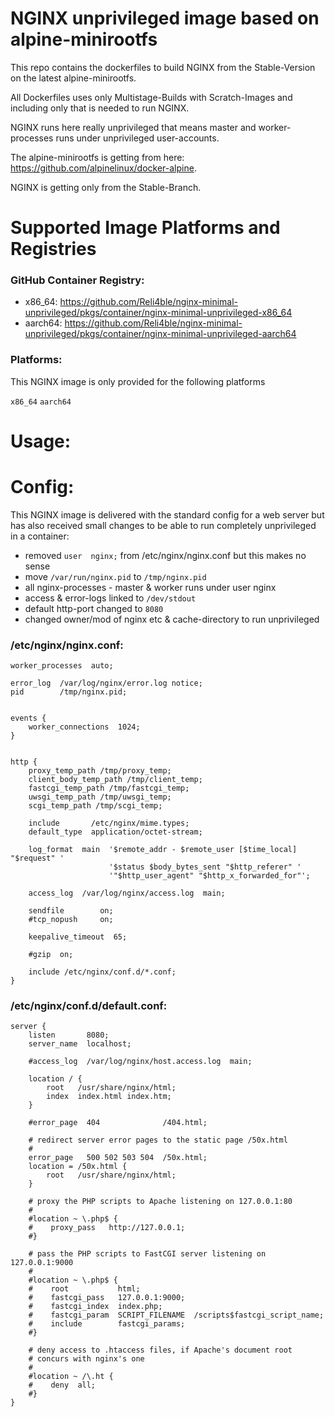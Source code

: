 # NGINX unprivileged image based on alpine-minirootfs

This repo contains the dockerfiles to build NGINX from the Stable-Version on the latest alpine-minirootfs.

All Dockerfiles uses only Multistage-Builds with Scratch-Images and including only that is needed to run NGINX.

NGINX runs here really unprivileged that means master and worker-processes runs under unprivileged user-accounts.


The alpine-minirootfs is getting from here: https://github.com/alpinelinux/docker-alpine.

NGINX is getting only from the Stable-Branch.


# Supported Image Platforms and Registries

### GitHub Container Registry:

- x86_64: https://github.com/Reli4ble/nginx-minimal-unprivileged/pkgs/container/nginx-minimal-unprivileged-x86_64
- aarch64: https://github.com/Reli4ble/nginx-minimal-unprivileged/pkgs/container/nginx-minimal-unprivileged-aarch64

### Platforms:

This NGINX image is only provided for the following platforms

`x86_64`  `aarch64`

# Usage:


# Config:

This NGINX image is delivered with the standard config for a web server but has also received small changes to be able to run completely unprivileged in a container:

- removed `user  nginx;` from /etc/nginx/nginx.conf but this makes no sense
- move `/var/run/nginx.pid` to `/tmp/nginx.pid`
- all nginx-processes - master & worker runs under user nginx
- access & error-logs linked to `/dev/stdout`
- default http-port changed to `8080`
- changed owner/mod of nginx etc & cache-directory to run unprivileged

### /etc/nginx/nginx.conf:
```
worker_processes  auto;

error_log  /var/log/nginx/error.log notice;
pid        /tmp/nginx.pid;


events {
    worker_connections  1024;
}


http {
    proxy_temp_path /tmp/proxy_temp;
    client_body_temp_path /tmp/client_temp;
    fastcgi_temp_path /tmp/fastcgi_temp;
    uwsgi_temp_path /tmp/uwsgi_temp;
    scgi_temp_path /tmp/scgi_temp;

    include       /etc/nginx/mime.types;
    default_type  application/octet-stream;

    log_format  main  '$remote_addr - $remote_user [$time_local] "$request" '
                      '$status $body_bytes_sent "$http_referer" '
                      '"$http_user_agent" "$http_x_forwarded_for"';

    access_log  /var/log/nginx/access.log  main;

    sendfile        on;
    #tcp_nopush     on;

    keepalive_timeout  65;

    #gzip  on;

    include /etc/nginx/conf.d/*.conf;
}
```

### /etc/nginx/conf.d/default.conf:
```
server {
    listen       8080;
    server_name  localhost;

    #access_log  /var/log/nginx/host.access.log  main;

    location / {
        root   /usr/share/nginx/html;
        index  index.html index.htm;
    }

    #error_page  404              /404.html;

    # redirect server error pages to the static page /50x.html
    #
    error_page   500 502 503 504  /50x.html;
    location = /50x.html {
        root   /usr/share/nginx/html;
    }

    # proxy the PHP scripts to Apache listening on 127.0.0.1:80
    #
    #location ~ \.php$ {
    #    proxy_pass   http://127.0.0.1;
    #}

    # pass the PHP scripts to FastCGI server listening on 127.0.0.1:9000
    #
    #location ~ \.php$ {
    #    root           html;
    #    fastcgi_pass   127.0.0.1:9000;
    #    fastcgi_index  index.php;
    #    fastcgi_param  SCRIPT_FILENAME  /scripts$fastcgi_script_name;
    #    include        fastcgi_params;
    #}

    # deny access to .htaccess files, if Apache's document root
    # concurs with nginx's one
    #
    #location ~ /\.ht {
    #    deny  all;
    #}
}
```
